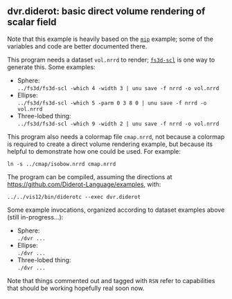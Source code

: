 ## dvr.diderot: basic direct volume rendering of scalar field

Note that this example is heavily based on the [`mip`](../mip) example;
some of the variables and code are better documented there.

This program needs a dataset `vol.nrrd` to render; [`fs3d-scl`](../fs3d) is one
way to generate this.  Some examples:
* Sphere:  
   `../fs3d/fs3d-scl -which 4 -width 3 | unu save -f nrrd -o vol.nrrd`
* Ellipse:  
   `../fs3d/fs3d-scl -which 5 -parm 0 3 8 0 | unu save -f nrrd -o vol.nrrd`
* Three-lobed thing:  
   `../fs3d/fs3d-scl -which 9 -width 2 | unu save -f nrrd -o vol.nrrd`

This program also needs a colormap file `cmap.nrrd`, not because a colormap
is required to create a direct volume rendering example, but because its helpful
to demonstrate how one could be used.  For example:

	ln -s ../cmap/isobow.nrrd cmap.nrrd

The program can be compiled, assuming the directions at
https://github.com/Diderot-Language/examples, with:

	../../vis12/bin/diderotc --exec dvr.diderot

Some example invocations, organized according to dataset examples above
(still in-progress...):
* Sphere:  
   `./dvr ...`
* Ellipse:  
   `./dvr ...`
* Three-lobed thing:  
   `./dvr ...`

Note that things commented out and tagged with `RSN` refer to capabilities
that should be working hopefully real soon now.
